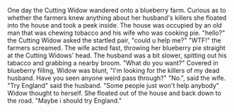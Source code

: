 One day the Cutting Widow wandered onto a blueberry farm.
Curious as to whether the farmers knew anything about her husband's killers she floated into the house and took a peek inside. 
The house was occupied by an old man that was chewing tobacco and his wife who was cooking pie.
"hello?" the Cutting Widow asked the startled pair, "could u help me?"
"WTF!" the farmers screamed.
The wife acted fast, throwing her blueberry pie straight at the Cutting Widows' head.
The husband was a bit slower, spitting out his tabacco and grabbing a nearby broom.
"What do you want?"
Covered in blueberry filling, Widow was blunt, "I'm looking for the killers of my dead husband. Have you seen anyone weird pass through?"
"No.", said the wife.
"Try England" said the husband.
"Some people just won't help anybody" Widow thought to herself. 
She floated out of the house and back down to the road.
"Maybe i should try England."